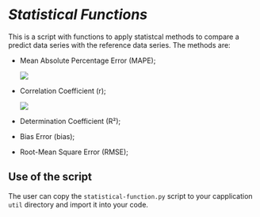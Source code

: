 # *Statistical Functions*

This is a script with functions to apply statistcal methods to compare a predict data series with the reference data series. The methods are:

* Mean Absolute Percentage Error (MAPE);

	<img src="https://render.githubusercontent.com/render/math?math=MAPE = {1 \over n} \sum_{\substack{i=1}} {\Bigl\lvert {{y_{ref_i} - y_{pred_i}} \over {y_{ref_i}}} \Bigr\rvert}">

* Correlation Coefficient (r);

	<img src="https://render.githubusercontent.com/render/math?math=r = {{n({\sum_{\substack{i=1}} y_{ref_i} . y_{pred_i}})} - ({{\sum_{\substack{i=1}} y_{ref_i}}}) . ({{\sum_{\substack{i=1}} y_{pred_i}}})} \over \sqrt{{[n {\sum_{\substack{i=1}} y_{ref_i}^2} - ({{\sum_{\substack{i=1}} y_{ref_i}})^2]} . {[n {\sum_{\substack{i=1}} y_{pred_i}^2} - ({{\sum_{\substack{i=1}} y_{pred_i}})^2]}}">

* Determination Coefficient (R²);



* Bias Error (bias);



* Root-Mean Square Error (RMSE);



## Use of the script

The user can copy the `statistical-function.py` script to your capplication `util` directory and import it into your code.